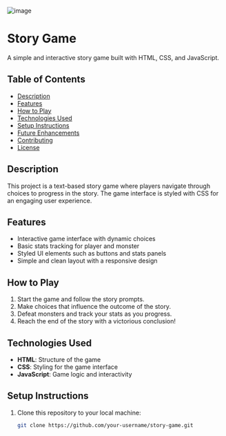 ![image](https://github.com/user-attachments/assets/39d45a59-5d8b-4f79-962e-cd68a05d4165)




# Story Game

A simple and interactive story game built with HTML, CSS, and JavaScript.

## Table of Contents
- [Description](#description)
- [Features](#features)
- [How to Play](#how-to-play)
- [Technologies Used](#technologies-used)
- [Setup Instructions](#setup-instructions)
- [Future Enhancements](#future-enhancements)
- [Contributing](#contributing)
- [License](#license)

## Description
This project is a text-based story game where players navigate through choices to progress in the story. The game interface is styled with CSS for an engaging user experience.

## Features
- Interactive game interface with dynamic choices
- Basic stats tracking for player and monster
- Styled UI elements such as buttons and stats panels
- Simple and clean layout with a responsive design

## How to Play
1. Start the game and follow the story prompts.
2. Make choices that influence the outcome of the story.
3. Defeat monsters and track your stats as you progress.
4. Reach the end of the story with a victorious conclusion!

## Technologies Used
- **HTML**: Structure of the game
- **CSS**: Styling for the game interface
- **JavaScript**: Game logic and interactivity

## Setup Instructions
1. Clone this repository to your local machine:
   ```bash
   git clone https://github.com/your-username/story-game.git

